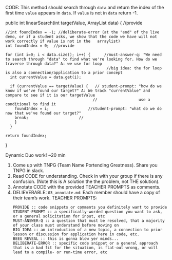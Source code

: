 
CODE: This method should search through `data` and return the index of the first time `value` appears in `data`. If `value` is not in `data` return -1.

  public int linearSearch(int targetValue, ArrayList<Integer> data) {        //provide

    //int foundIndex = -1; //deliberate-error (at the "end" of the live demo, or if a student asks, we show that the code we have will not work correctly if value is not in the   arraylist)
    int foundIndex = 0;  //provide
    
    for (int i=0; i < data.size(); i++) {      //must-answer-q: "We need to search through "data" to find what we're looking for. How do we traverse through data?" A: we use for loop
                                                //big idea: the for loop is also a connection/application to a prior concept 
      int currentValue = data.get(i);   
      
      if (currentValue == targetValue) {   // student-prompt: "how do we know if we've found our target?" A: We track "currentValue" and compare to see if it is our targetValue
                                          //                  use a conditional to find it
        foundIndex = i;                 //student-prompt: "what do we do now that we've found our target?"
        break;                      //
        }
      }
      
    return foundIndex;
  }



Dynamic Duo work! ~20 min
1. Come up with TNPG (Team Name Portending Greatness). Share you TNPG in slack.
2. Read CODE for understanding. Check in with your group if there is any confusion. (Note this is A solution the the problem, not THE solution).
3. Annotate CODE with the provided TEACHER PROMPTS as comments.
4. DELIEVERABLE: `03_annotate.md`: Each member should have a copy of their team’s work.
  TEACHER PROMPTS:
    ```
    PROVIDE :: code snippets or comments you definitely want to provide
    STUDENT-PROMPT :: a specifically-worded question you want to ask, or a general solicitation for input, etc
    MUST-ANSWER-Q :: a question that must be resolved, that a majority of your class must understand before moving on
    BIG IDEA :: an introduction of a new topic, a connection to prior lesson or discussion for application here in code, etc.
    BEEG REVEAL :: this is gonna blow yer minds...
    DELIBERATE-ERROR :: specific code snippet or a general approach that is a bad fit for the situation, is flat-out wrong, or will lead to a compile- or run-time error, etc
